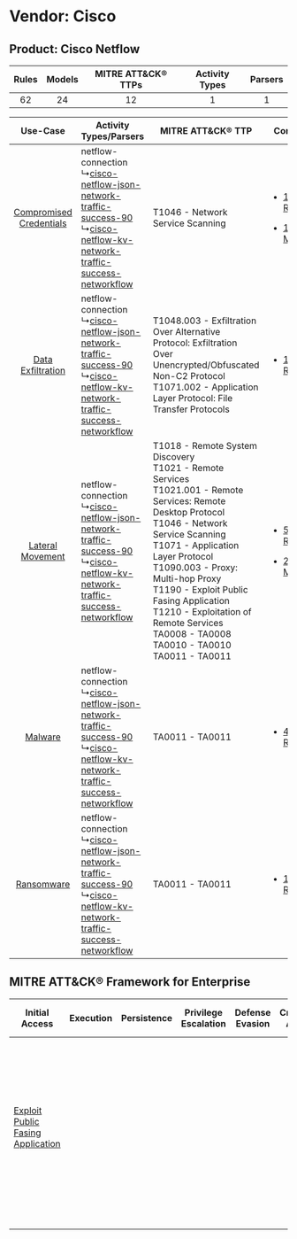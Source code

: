 Vendor: Cisco
=============
Product: Cisco Netflow
----------------------
| Rules | Models | MITRE ATT&CK® TTPs | Activity Types | Parsers |
|:-----:|:------:|:------------------:|:--------------:|:-------:|
|  62   |   24   |         12         |       1        |    1    |

|    Use-Case    | Activity Types/Parsers    | MITRE ATT&CK® TTP    | Content    |
|:----:| ---- | ---- | ---- |
| [Compromised Credentials](../../../UseCases/uc_compromised_credentials.md) |  netflow-connection<br> ↳[cisco-netflow-json-network-traffic-success-90](Ps/pC_cisconetflowjsonnetworktrafficsuccess90.md)<br> ↳[cisco-netflow-kv-network-traffic-success-networkflow](Ps/pC_cisconetflowkvnetworktrafficsuccessnetworkflow.md)<br> | T1046 - Network Service Scanning<br>    | [<ul><li>1 Rules</li></ul><ul><li>1 Models</li></ul>](RM/r_m_cisco_cisco_netflow_Compromised_Credentials.md) |
|       [Data Exfiltration](../../../UseCases/uc_data_exfiltration.md)       |  netflow-connection<br> ↳[cisco-netflow-json-network-traffic-success-90](Ps/pC_cisconetflowjsonnetworktrafficsuccess90.md)<br> ↳[cisco-netflow-kv-network-traffic-success-networkflow](Ps/pC_cisconetflowkvnetworktrafficsuccessnetworkflow.md)<br> | T1048.003 - Exfiltration Over Alternative Protocol: Exfiltration Over Unencrypted/Obfuscated Non-C2 Protocol<br>T1071.002 - Application Layer Protocol: File Transfer Protocols<br>    | [<ul><li>1 Rules</li></ul>](RM/r_m_cisco_cisco_netflow_Data_Exfiltration.md)    |
|        [Lateral Movement](../../../UseCases/uc_lateral_movement.md)        |  netflow-connection<br> ↳[cisco-netflow-json-network-traffic-success-90](Ps/pC_cisconetflowjsonnetworktrafficsuccess90.md)<br> ↳[cisco-netflow-kv-network-traffic-success-networkflow](Ps/pC_cisconetflowkvnetworktrafficsuccessnetworkflow.md)<br> | T1018 - Remote System Discovery<br>T1021 - Remote Services<br>T1021.001 - Remote Services: Remote Desktop Protocol<br>T1046 - Network Service Scanning<br>T1071 - Application Layer Protocol<br>T1090.003 - Proxy: Multi-hop Proxy<br>T1190 - Exploit Public Fasing Application<br>T1210 - Exploitation of Remote Services<br>TA0008 - TA0008<br>TA0010 - TA0010<br>TA0011 - TA0011<br> | [<ul><li>59 Rules</li></ul><ul><li>24 Models</li></ul>](RM/r_m_cisco_cisco_netflow_Lateral_Movement.md)      |
|    [Malware](../../../UseCases/uc_malware.md)    |  netflow-connection<br> ↳[cisco-netflow-json-network-traffic-success-90](Ps/pC_cisconetflowjsonnetworktrafficsuccess90.md)<br> ↳[cisco-netflow-kv-network-traffic-success-networkflow](Ps/pC_cisconetflowkvnetworktrafficsuccessnetworkflow.md)<br> | TA0011 - TA0011<br>    | [<ul><li>4 Rules</li></ul>](RM/r_m_cisco_cisco_netflow_Malware.md)    |
|    [Ransomware](../../../UseCases/uc_ransomware.md)    |  netflow-connection<br> ↳[cisco-netflow-json-network-traffic-success-90](Ps/pC_cisconetflowjsonnetworktrafficsuccess90.md)<br> ↳[cisco-netflow-kv-network-traffic-success-networkflow](Ps/pC_cisconetflowkvnetworktrafficsuccessnetworkflow.md)<br> | TA0011 - TA0011<br>    | [<ul><li>1 Rules</li></ul>](RM/r_m_cisco_cisco_netflow_Ransomware.md)    |

MITRE ATT&CK® Framework for Enterprise
--------------------------------------
| Initial Access                                                                         | Execution | Persistence | Privilege Escalation | Defense Evasion | Credential Access | Discovery                                                                                                                                                 | Lateral Movement                                                                                                                                                                                                                                          | Collection | Command and Control                                                                                                                                                                                                                                                                                                                  | Exfiltration                                                                                                                                                                                                                                         | Impact |
| -------------------------------------------------------------------------------------- | --------- | ----------- | -------------------- | --------------- | ----------------- | --------------------------------------------------------------------------------------------------------------------------------------------------------- | --------------------------------------------------------------------------------------------------------------------------------------------------------------------------------------------------------------------------------------------------------- | ---------- | ------------------------------------------------------------------------------------------------------------------------------------------------------------------------------------------------------------------------------------------------------------------------------------------------------------------------------------ | ---------------------------------------------------------------------------------------------------------------------------------------------------------------------------------------------------------------------------------------------------- | ------ |
| [Exploit Public Fasing Application](https://attack.mitre.org/techniques/T1190)<br><br> |           |             |                      |                 |                   | [Network Service Scanning](https://attack.mitre.org/techniques/T1046)<br><br>[Remote System Discovery](https://attack.mitre.org/techniques/T1018)<br><br> | [Exploitation of Remote Services](https://attack.mitre.org/techniques/T1210)<br><br>[Remote Services](https://attack.mitre.org/techniques/T1021)<br><br>[Remote Services: Remote Desktop Protocol](https://attack.mitre.org/techniques/T1021/001)<br><br> |            | [Application Layer Protocol: File Transfer Protocols](https://attack.mitre.org/techniques/T1071/002)<br><br>[Proxy: Multi-hop Proxy](https://attack.mitre.org/techniques/T1090/003)<br><br>[Application Layer Protocol](https://attack.mitre.org/techniques/T1071)<br><br>[Proxy](https://attack.mitre.org/techniques/T1090)<br><br> | [Exfiltration Over Alternative Protocol](https://attack.mitre.org/techniques/T1048)<br><br>[Exfiltration Over Alternative Protocol: Exfiltration Over Unencrypted/Obfuscated Non-C2 Protocol](https://attack.mitre.org/techniques/T1048/003)<br><br> |        |